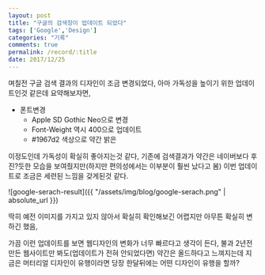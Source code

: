 ```yaml
---
layout: post
title: "구글의 검색창이 업데이트 되었다"
tags: ['Google','Design']
categories: "기록"
comments: true
permalink: /record/:title
date: 2017/12/25
---
```

며칠전 구글 검색 결과의 디자인이 조금 변경되었다, 아마 가독성을 높이기 위한 업데이트인것 같은데 요약해보자면,

* 폰트변경
    * Apple SD Gothic Neo으로 변경
    * Font-Weight 역시 400으로 업데이트
    * #1967d2 색상으로 약간 밝은

이정도인데 가독성이 확실히 좋아지는것 같다, 기존에 검색결과가 약간은 네이버보다 후진?듯한 모습을 보여줬지만(하지만 편의성에서는 이부분이 훨씬 났다고 봄) 이번 업데이트로 조금은 세련된 느낌을 갖게된것 같다.

![google-serach-result]({{ "/assets/img/blog/google-serach.png" | absolute_url }})

딱히 예전 이미지를 가지고 있지 않아서 확실히 확인해보긴 어렵지만 아무튼 확실히 변하긴 했음,

가끔 이런 업데이트를 보면 웹디자인의 변화가 너무 빠르다고 생각이 든다, 불과 2년전 만든 웹사이트만 봐도(업데이트가 전혀 안되었다면) 약간은 올드하다고 느껴지는데 지금은 머터리얼 디자인이 유행이라면 당장 한달뒤에는 어떤 디자인이 유행을 할까?


